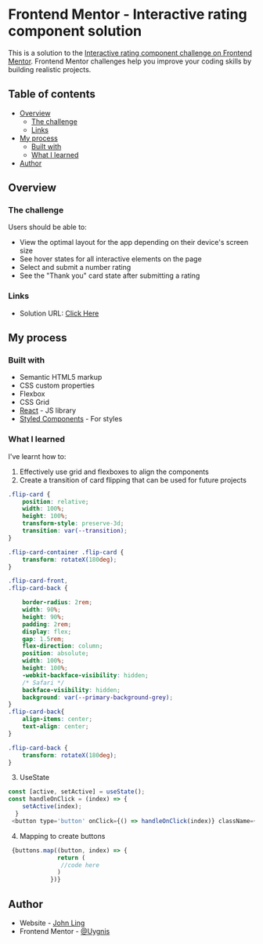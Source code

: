 # Frontend Mentor - Interactive rating component solution

This is a solution to the [Interactive rating component challenge on Frontend Mentor](https://www.frontendmentor.io/challenges/interactive-rating-component-koxpeBUmI). Frontend Mentor challenges help you improve your coding skills by building realistic projects. 

## Table of contents

- [Overview](#overview)
  - [The challenge](#the-challenge)
  - [Links](#links)
- [My process](#my-process)
  - [Built with](#built-with)
  - [What I learned](#what-i-learned)
- [Author](#author)

## Overview

### The challenge

Users should be able to:

- View the optimal layout for the app depending on their device's screen size
- See hover states for all interactive elements on the page
- Select and submit a number rating
- See the "Thank you" card state after submitting a rating

### Links

- Solution URL: [Click Here](https://uygnis.github.io/review1/)

## My process

### Built with

- Semantic HTML5 markup
- CSS custom properties
- Flexbox
- CSS Grid
- [React](https://reactjs.org/) - JS library
- [Styled Components](https://styled-components.com/) - For styles


### What I learned

I've learnt how to:
1. Effectively use grid and flexboxes to align the components
2. Create a transition of card flipping that can be used for future projects
```css
.flip-card {
    position: relative;
    width: 100%;
    height: 100%;
    transform-style: preserve-3d;
    transition: var(--transition);
}

.flip-card-container .flip-card {
    transform: rotateX(180deg);
}

.flip-card-front,
.flip-card-back {

    border-radius: 2rem;
    width: 90%;
    height: 90%;
    padding: 2rem;
    display: flex;
    gap: 1.5rem;
    flex-direction: column;
    position: absolute;
    width: 100%;
    height: 100%;
    -webkit-backface-visibility: hidden;
    /* Safari */
    backface-visibility: hidden;
    background: var(--primary-background-grey);
}
.flip-card-back{
    align-items: center;
    text-align: center;
}

.flip-card-back {
    transform: rotateX(180deg);
}
```
3. UseState
```js
const [active, setActive] = useState();
const handleOnClick = (index) => {
    setActive(index);
  }
 <button type='button' onClick={() => handleOnClick(index)} className={active === index ? 'active btn-rating-item' : 'inactive btn-rating-item'} key={index}>{button}</button>
```
4. Mapping to create buttons
```js
 {buttons.map((button, index) => {
              return (
               //code here
              )
            })}
```


## Author

- Website - [John Ling](https://uygnis.github.io/uygnis/)
- Frontend Mentor - [@Uygnis](https://www.frontendmentor.io/profile/Uygnis)
